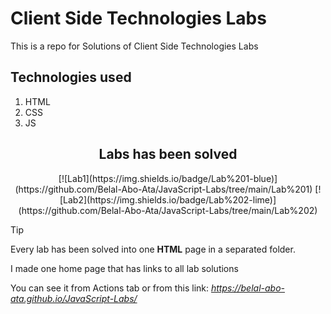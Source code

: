 # Client Side Technologies Labs

This is a repo for Solutions of Client Side Technologies Labs

## Technologies used

1. HTML
2. CSS
3. JS

 <div align='center'>
   <h2>Labs has been solved</h2>
[![Lab1](https://img.shields.io/badge/Lab%201-blue)](https://github.com/Belal-Abo-Ata/JavaScript-Labs/tree/main/Lab%201)
[![Lab2](https://img.shields.io/badge/Lab%202-lime)](https://github.com/Belal-Abo-Ata/JavaScript-Labs/tree/main/Lab%202)
 </div>

> [!TIP]
> Every lab has been solved into one **HTML** page in a separated folder.
>
> I made one home page that has links to all lab solutions
>
> You can see it from Actions tab or from this link: *https://belal-abo-ata.github.io/JavaScript-Labs/*
